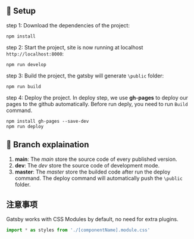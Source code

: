 ## 🚀 Setup

step 1: Download the dependencies of the project:
```
npm install
```
step 2: Start the project, site is now running at localhost `http://localhost:8000`:
```
npm run develop
```
step 3: Build the project, the gatsby will generate `\public` folder:
```
npm run build
```
step 4: Deploy the project. In deploy step, we use **gh-pages** to deploy our pages to the github automatically. Before run deply, you need to run `Build` command.
```
npm install gh-pages --save-dev
npm run deploy
```

## 💫 Branch explaination
1. **main**: The <i>main</i> store the source code of every published version.
2. **dev**: The <i>dev</i> store the source code of development mode.
3. **master**: The <i>master</i> store the builded code after run the deploy command. The deploy command will automatically push the `\public` folder.

## 注意事项
Gatsby works with CSS Modules by default, no need for extra plugins.

```javascript
import * as styles from './[componentName].module.css'
```
